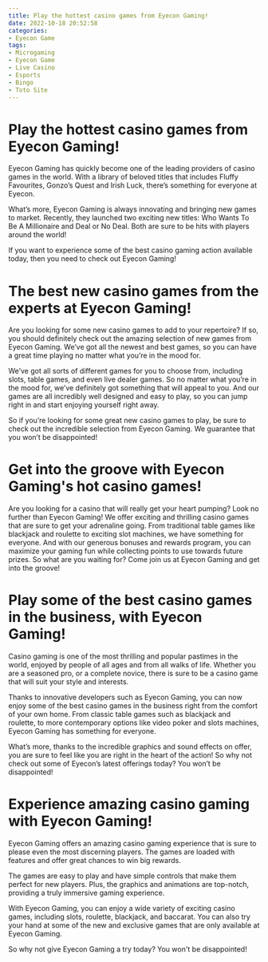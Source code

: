 ```yaml
---
title: Play the hottest casino games from Eyecon Gaming!
date: 2022-10-18 20:52:58
categories:
- Eyecon Game
tags:
- Microgaming
- Eyecon Game
- Live Casino
- Esports
- Bingo
- Toto Site
---
```



#  Play the hottest casino games from Eyecon Gaming!

Eyecon Gaming has quickly become one of the leading providers of casino games in the world. With a library of beloved titles that includes Fluffy Favourites, Gonzo’s Quest and Irish Luck, there’s something for everyone at Eyecon.

What’s more, Eyecon Gaming is always innovating and bringing new games to market. Recently, they launched two exciting new titles: Who Wants To Be A Millionaire and Deal or No Deal. Both are sure to be hits with players around the world!

If you want to experience some of the best casino gaming action available today, then you need to check out Eyecon Gaming!

#  The best new casino games from the experts at Eyecon Gaming!

Are you looking for some new casino games to add to your repertoire? If so, you should definitely check out the amazing selection of new games from Eyecon Gaming. We’ve got all the newest and best games, so you can have a great time playing no matter what you’re in the mood for.

We’ve got all sorts of different games for you to choose from, including slots, table games, and even live dealer games. So no matter what you’re in the mood for, we’ve definitely got something that will appeal to you. And our games are all incredibly well designed and easy to play, so you can jump right in and start enjoying yourself right away.

So if you’re looking for some great new casino games to play, be sure to check out the incredible selection from Eyecon Gaming. We guarantee that you won’t be disappointed!

#  Get into the groove with Eyecon Gaming's hot casino games!

Are you looking for a casino that will really get your heart pumping? Look no further than Eyecon Gaming! We offer exciting and thrilling casino games that are sure to get your adrenaline going. From traditional table games like blackjack and roulette to exciting slot machines, we have something for everyone. And with our generous bonuses and rewards program, you can maximize your gaming fun while collecting points to use towards future prizes. So what are you waiting for? Come join us at Eyecon Gaming and get into the groove!

#  Play some of the best casino games in the business, with Eyecon Gaming!

Casino gaming is one of the most thrilling and popular pastimes in the world, enjoyed by people of all ages and from all walks of life. Whether you are a seasoned pro, or a complete novice, there is sure to be a casino game that will suit your style and interests.

Thanks to innovative developers such as Eyecon Gaming, you can now enjoy some of the best casino games in the business right from the comfort of your own home. From classic table games such as blackjack and roulette, to more contemporary options like video poker and slots machines, Eyecon Gaming has something for everyone.

What’s more, thanks to the incredible graphics and sound effects on offer, you are sure to feel like you are right in the heart of the action! So why not check out some of Eyecon’s latest offerings today? You won’t be disappointed!

#  Experience amazing casino gaming with Eyecon Gaming!

Eyecon Gaming offers an amazing casino gaming experience that is sure to please even the most discerning players. The games are loaded with features and offer great chances to win big rewards.

The games are easy to play and have simple controls that make them perfect for new players. Plus, the graphics and animations are top-notch, providing a truly immersive gaming experience.

With Eyecon Gaming, you can enjoy a wide variety of exciting casino games, including slots, roulette, blackjack, and baccarat. You can also try your hand at some of the new and exclusive games that are only available at Eyecon Gaming.

So why not give Eyecon Gaming a try today? You won't be disappointed!